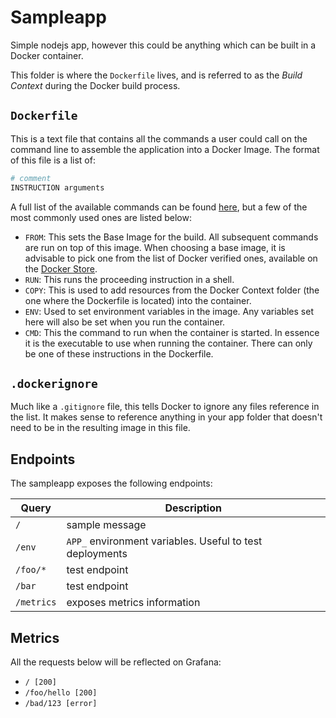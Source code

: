 # Sampleapp

Simple nodejs app, however this could be anything which can be built in a Docker container.

This folder is where the `Dockerfile` lives, and is referred to as the _Build Context_ during the Docker build process.

## `Dockerfile`

This is a text file that contains all the commands a user could call on the command line to assemble the application into a Docker Image.  The format of this file is a list of:

```Dockerfile
# comment
INSTRUCTION arguments
```

A full list of the available commands can be found [here](https://docs.docker.com/engine/reference/builder/), but a few of the most commonly used ones are listed below:

* `FROM`: This sets the Base Image for the build.  All subsequent commands are run on top of this image.  When choosing a base image, it is advisable to pick one from the list of Docker verified ones, available on the [Docker Store](https://store.docker.com/search?category=base&source=verified).
* `RUN`:  This runs the proceeding instruction in a shell.
* `COPY`:  This is used to add resources from the Docker Context folder (the one where the Dockerfile is located) into the container.
* `ENV`:  Used to set environment variables in the image.  Any variables set here will also be set when you run the container.
* `CMD`:  This the command to run when the container is started.  In essence it is the executable to use when running the container.  There can only be one of these instructions in the Dockerfile.

## `.dockerignore`

Much like a `.gitignore` file, this tells Docker to ignore any files reference in the list.  It makes sense to reference anything in your app folder that doesn't need to be in the resulting image in this file.

## Endpoints

The sampleapp exposes the following endpoints:

|   Query    |                       Description                        |
| ---------- | -------------------------------------------------------- |
| `/`        | sample message                                           |
| `/env`     | `APP_` environment variables. Useful to test deployments |
| `/foo/*`   | test endpoint                                            |
| `/bar`     | test endpoint                                            |
| `/metrics` | exposes metrics information                              |

## Metrics

All the requests below will be reflected on Grafana:
* `/ [200]`
* `/foo/hello [200]`
* `/bad/123 [error]`
